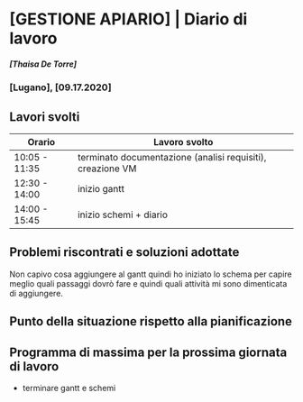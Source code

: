 

# [GESTIONE APIARIO] | Diario di lavoro
##### [Thaisa De Torre]
### [Lugano], [09.17.2020]

## Lavori svolti


|Orario        |Lavoro svolto                 |
|--------------|------------------------------|
|10:05 - 11:35 | terminato documentazione (analisi requisiti), creazione VM    |
|12:30 - 14:00 | inizio gantt |
|14:00 - 15:45 | inizio schemi + diario  |

##  Problemi riscontrati e soluzioni adottate
Non capivo cosa aggiungere al gantt quindi ho iniziato lo schema per capire meglio quali passaggi dovrò fare e quindi quali attività mi sono dimenticata di aggiungere.

##  Punto della situazione rispetto alla pianificazione


## Programma di massima per la prossima giornata di lavoro
- terminare gantt e schemi